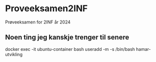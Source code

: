 # Proveeksamen2INF
Prøveeksamen for 2INF år 2024



## Noen ting jeg kanskje trenger til senere
docker exec -it ubuntu-container bash </ln>
useradd -m -s /bin/bash hamar-utvikling </ln>

